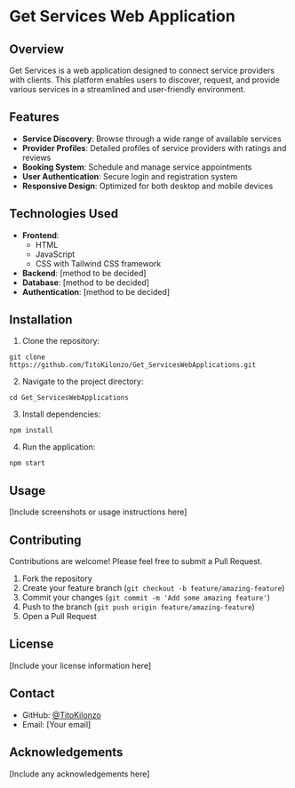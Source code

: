 # Get Services Web Application

## Overview
Get Services is a web application designed to connect service providers with clients. This platform enables users to discover, request, and provide various services in a streamlined and user-friendly environment.

## Features
- **Service Discovery**: Browse through a wide range of available services
- **Provider Profiles**: Detailed profiles of service providers with ratings and reviews
- **Booking System**: Schedule and manage service appointments
- **User Authentication**: Secure login and registration system
- **Responsive Design**: Optimized for both desktop and mobile devices

## Technologies Used
- **Frontend**: 
  - HTML
  - JavaScript
  - CSS with Tailwind CSS framework
- **Backend**: [method to be decided]
- **Database**: [method to be decided]
- **Authentication**: [method to be decided]

## Installation

1. Clone the repository:
```
git clone https://github.com/TitoKilonzo/Get_ServicesWebApplications.git
```

2. Navigate to the project directory:
```
cd Get_ServicesWebApplications
```

3. Install dependencies:
```
npm install
```

4. Run the application:
```
npm start
```

## Usage
[Include screenshots or usage instructions here]

## Contributing
Contributions are welcome! Please feel free to submit a Pull Request.

1. Fork the repository
2. Create your feature branch (`git checkout -b feature/amazing-feature`)
3. Commit your changes (`git commit -m 'Add some amazing feature'`)
4. Push to the branch (`git push origin feature/amazing-feature`)
5. Open a Pull Request

## License
[Include your license information here]

## Contact
- GitHub: [@TitoKilonzo](https://github.com/TitoKilonzo)
- Email: [Your email]

## Acknowledgements
[Include any acknowledgements here]
